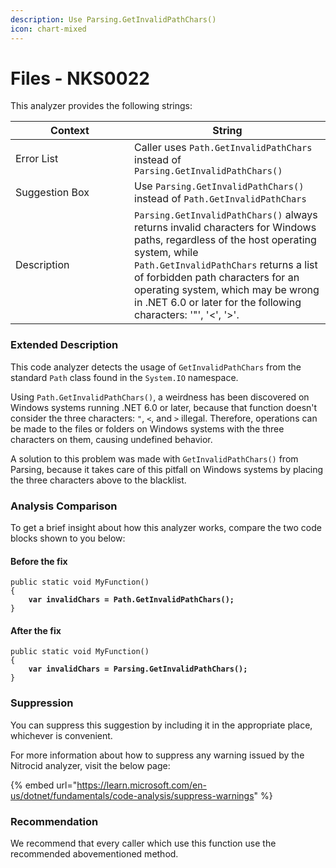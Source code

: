 ```yaml
---
description: Use Parsing.GetInvalidPathChars()
icon: chart-mixed
---
```


# Files - NKS0022

This analyzer provides the following strings:

<table><thead><tr><th width="174">Context</th><th>String</th></tr></thead><tbody><tr><td>Error List</td><td>Caller uses <code>Path.GetInvalidPathChars</code> instead of <code>Parsing.GetInvalidPathChars()</code></td></tr><tr><td>Suggestion Box</td><td>Use <code>Parsing.GetInvalidPathChars()</code> instead of <code>Path.GetInvalidPathChars</code></td></tr><tr><td>Description</td><td><code>Parsing.GetInvalidPathChars()</code> always returns invalid characters for Windows paths, regardless of the host operating system, while <code>Path.GetInvalidPathChars</code> returns a list of forbidden path characters for an operating system, which may be wrong in .NET 6.0 or later for the following characters: '"', '&#x3C;', '>'.</td></tr></tbody></table>

### Extended Description

This code analyzer detects the usage of `GetInvalidPathChars` from the standard `Path` class found in the `System.IO` namespace.

Using `Path.GetInvalidPathChars()`, a weirdness has been discovered on Windows systems running .NET 6.0 or later, because that function doesn't consider the three characters: `"`, `<`, and `>` illegal. Therefore, operations can be made to the files or folders on Windows systems with the three characters on them, causing undefined behavior.

A solution to this problem was made with `GetInvalidPathChars()` from Parsing, because it takes care of this pitfall on Windows systems by placing the three characters above to the blacklist.

### Analysis Comparison

To get a brief insight about how this analyzer works, compare the two code blocks shown to you below:

#### Before the fix

<pre class="language-csharp" data-title="Somewhere in your mod code..." data-line-numbers><code class="lang-csharp">public static void MyFunction()
{
<strong>    var invalidChars = Path.GetInvalidPathChars();
</strong>}
</code></pre>

#### After the fix

<pre class="language-csharp" data-title="Somewhere in your mod code..." data-line-numbers><code class="lang-csharp">public static void MyFunction()
{
<strong>    var invalidChars = Parsing.GetInvalidPathChars();
</strong>}
</code></pre>

### Suppression

You can suppress this suggestion by including it in the appropriate place, whichever is convenient.

For more information about how to suppress any warning issued by the Nitrocid analyzer, visit the below page:

{% embed url="https://learn.microsoft.com/en-us/dotnet/fundamentals/code-analysis/suppress-warnings" %}

### Recommendation

We recommend that every caller which use this function use the recommended abovementioned method.
